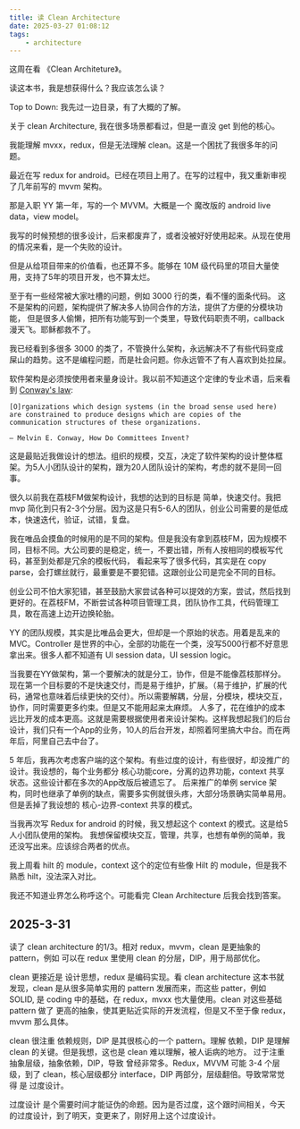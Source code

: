 ```yaml
---
title: 读 Clean Architecture
date: 2025-03-27 01:08:12
tags:
    - architecture
---
```


这周在看 《Clean Architeture》。

读这本书，我是想获得什么？我应该怎么读？

Top to Down: 我先过一边目录，有了大概的了解。

关于 clean Architecture, 我在很多场景都看过，但是一直没 get 到他的核心。

我能理解 mvxx，redux，但是无法理解 clean。这是一个困扰了我很多年的问题。

最近在写 redux for android。已经在项目上用了。在写的过程中，我又重新审视了几年前写的 mvvm 架构。

那是入职 YY 第一年，写的一个 MVVM。大概是一个 魔改版的 android live data，view model。

我写的时候预想的很多设计，后来都废弃了，或者没被好好使用起来。从现在使用的情况来看，是一个失败的设计。

但是从给项目带来的价值看，也还算不多。能够在 10M 级代码里的项目大量使用，支持了5年的项目开发，也不算太烂。

至于有一些经常被大家吐槽的问题，例如 3000 行的类，看不懂的面条代码。
这不是架构的问题，架构提供了解决多人协同合作的方法，提供了方便的分模块功能，
但是很多人偷懒，把所有功能写到一个类里，导致代码职责不明，callback 漫天飞。耶稣都救不了。

我已经看到多很多 3000 的类了，不管换什么架构，永远解决不了有些代码变成屎山的趋势。这不是编程问题，而是社会问题。你永远管不了有人喜欢到处拉屎。

软件架构是必须按使用者来量身设计。我以前不知道这个定律的专业术语，后来看到 [Conway's law](https://en.wikipedia.org/wiki/Conway%27s_law):

```text
[O]rganizations which design systems (in the broad sense used here) are constrained to produce designs which are copies of the communication structures of these organizations.

— Melvin E. Conway, How Do Committees Invent?
```

这是最贴近我做设计的想法。组织的规模，交互，决定了软件架构的设计整体框架。为5人小团队设计的架构，跟为20人团队设计的架构，考虑的就不是同一回事。

很久以前我在荔枝FM做架构设计，我想的达到的目标是 简单，快速交付。我把 mvp 简化到只有2-3个分层。因为这是只有5-6人的团队，创业公司需要的是低成本，快速迭代，验证，试错，复盘。

我在唯品会摸鱼的时候用的是不同的架构。但是我没有拿到荔枝FM，因为规模不同，目标不同。大公司要的是稳定，统一，不要出错，所有人按相同的模板写代码，甚至到处都是冗余的模板代码，
看起来写了很多代码，其实是在 copy parse，会打螺丝就行，最重要是不要犯错。这跟创业公司是完全不同的目标。

创业公司不怕大家犯错，甚至鼓励大家尝试各种可以提效的方案，尝试，然后找到更好的。在荔枝FM，不断尝试各种项目管理工具，团队协作工具，代码管理工具，敢在高速上边开边换轮胎。

YY 的团队规模，其实是比唯品会更大，但却是一个原始的状态。用着是乱来的MVC。Controller 是世界的中心，全部的功能在一个类，没写5000行都不好意思拿出来。很多人都不知道有 UI session data，UI session logic。

当我要在YY做架构，第一个要解决的就是分工，协作，但是不能像荔枝那样分。现在第一个目标要的不是快速交付，而是易于维护，扩展。（易于维护，扩展的代码，通常也意味着后续更快的交付）。所以需要解耦，分层，分模块，模块交互，协作，同时需要更多约束。但是又不能用起来太麻烦。
人多了，花在维护的成本远比开发的成本更高。这就是需要根据使用者来设计架构。这样我想起我们的后台设计，我们只有一个App的业务，10人的后台开发，却照着阿里搞大中台。而在两年后，阿里自己去中台了。

5 年后，我再次考虑客户端的这个架构。有些过度的设计，有些很好，却没推广的设计。我设想的，每个业务都分 核心功能core，分离的边界功能，context 共享状态。这些设计都在多次的App改版后被遗忘了。
后来推广的单例 service 架构，同时也继承了单例的缺点，需要多实例就很头疼，大部分场景确实简单易用。但是丢掉了我设想的 核心-边界-context 共享的模式。

当我再次写 Redux for android 的时候，我又想起这个 context 的模式。这是给5人小团队使用的架构。
我想保留模块交互，管理，共享，也想有单例的简单，我还没写出来。应该综合两者的优点。

我上周看 hilt 的 module，context 这个的定位有些像 Hilt 的 module，但是我不熟悉 hilt，没法深入对比。

我还不知道业界怎么称呼这个。可能看完 Clean Architecture 后我会找到答案。

## 2025-3-31

读了 clean architecture 的1/3。相对 redux，mvvm，clean 是更抽象的 pattern，例如 可以在 redux 里使用 clean 的分层，DIP，用于局部优化。

clean 更接近是 设计思想，redux 是编码实现。看 clean architecture 这本书就发现，clean 是从很多简单实用的 pattern 发展而来，而这些 patter，例如 SOLID, 
是 coding 中的基础，在 redux，mvxx 也大量使用。clean 对这些基础 pattern 做了 更高的抽象，使其更贴近实际的开发流程，但是又不至于像 redux，mvvm 那么具体。

clean 很注重 依赖规则，DIP 是其很核心的一个 pattern。理解 依赖，DIP 是理解 clean 的关键。但是我想，这也是 clean 难以理解，被人诟病的地方。
过于注重抽象层级，抽象依赖，DIP，导致 曾经非常多。Redux，MVVM 可能 3-4 个层级，到了 clean，核心层级都分 interface，DIP 两部分，层级翻倍。导致常常觉得 是 过度设计。

过度设计 是个需要时间才能证伪的命题。因为是否过度，这个跟时间相关，今天的过度设计，到了明天，变更来了，刚好用上这个过度设计。


